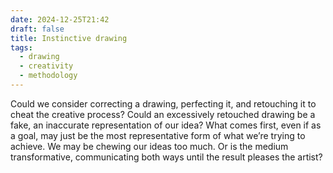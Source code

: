 ```yaml
---
date: 2024-12-25T21:42
draft: false
title: Instinctive drawing
tags:
  - drawing
  - creativity
  - methodology
---
```

Could we consider correcting a drawing, perfecting it, and retouching it to cheat the creative process? Could an excessively retouched drawing be a fake, an inaccurate representation of our idea? What comes first, even if as a goal, may just be the most representative form of what we’re trying to achieve. We may be chewing our ideas too much. Or is the medium transformative, communicating both ways until the result pleases the artist?